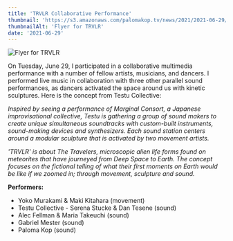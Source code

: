 ```yaml
---
title: 'TRVLR Collaborative Performance'
thumbnail: 'https://s3.amazonaws.com/palomakop.tv/news/2021/2021-06-29/trvlr_flyer.jpg'
thumbnailAlt: 'Flyer for TRVLR'
date: '2021-06-29'
---
```


<img alt="Flyer for TRVLR" loading="lazy" src="https://s3.amazonaws.com/palomakop.tv/news/2021/2021-06-29/trvlr_flyer.jpg"/>
<p>
  On Tuesday, June 29, I participated in a collaborative multimedia performance with a number of fellow artists, musicians, and dancers. I performed live music in collaboration with three other parallel sound performances, as dancers activated the space around us with kinetic sculptures. Here is the concept from Testu Collective:
  </p>
<p>
<i>Inspired by seeing a performance of Marginal Consort, a Japanese improvisational collective, Testu is gathering a group of sound makers to create unique simultaneous soundtracks with custom-built instruments, sound-making devices and synthesizers. Each sound station centers around a modular sculpture that is activated by two movement artists.</i>
</p>
<p>
<i>'TRVLR' is about The Travelers, microscopic alien life forms found on meteorites that have journeyed from Deep Space to Earth. The concept focuses on the fictional telling of what their first moments on Earth would be like if we zoomed in; through movement, sculpture and sound.</i>
</p>
<p>
<b>Performers:</b>
</p>
<ul class="table-of-contents">
<li>
  Yoko Murakami &amp; Maki Kitahara (movement)
  </li>
<li>
  Testu Collective - Serena Stucke &amp; Dan Tesene (sound)
  </li>
<li>
  Alec Fellman &amp; Maria Takeuchi (sound)
  </li>
<li>
  Gabriel Mester (sound)
  </li>
<li>
  Paloma Kop (sound)
  </li>
</ul>
